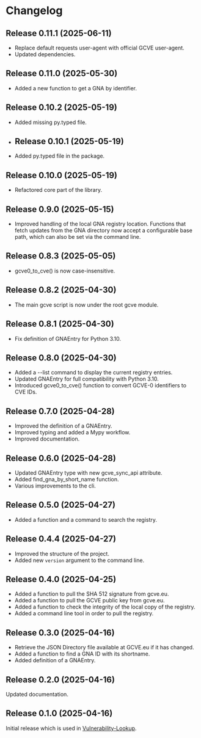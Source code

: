 # Changelog


## Release 0.11.1 (2025-06-11)

- Replace default requests user-agent with official GCVE user-agent.
- Updated dependencies.


## Release 0.11.0 (2025-05-30)

- Added a new function to get a GNA by identifier.


## Release 0.10.2 (2025-05-19)

- Added missing py.typed file.


- ## Release 0.10.1 (2025-05-19)

- Added py.typed file in the package.


## Release 0.10.0 (2025-05-19)

- Refactored core part of the library.


## Release 0.9.0 (2025-05-15)

- Improved handling of the local GNA registry location.
  Functions that fetch updates from the GNA directory now
  accept a configurable base path, which can also be set via the command line.


## Release 0.8.3 (2025-05-05)

- gcve0_to_cve() is now case-insensitive.


## Release 0.8.2 (2025-04-30)

- The main gcve script is now under the root gcve module.


## Release 0.8.1 (2025-04-30)

- Fix definition of GNAEntry for Python 3.10.


## Release 0.8.0 (2025-04-30)

- Added a --list command to display the current registry entries.
- Updated GNAEntry for full compatibility with Python 3.10.
- Introduced gcve0_to_cve() function to convert GCVE-0 identifiers to CVE IDs.


## Release 0.7.0 (2025-04-28)

- Improved the definition of a GNAEntry.
- Improved typing and added a Mypy workflow.
- Improved documentation.


## Release 0.6.0 (2025-04-28)

- Updated GNAEntry type with new gcve_sync_api attribute.
- Added find_gna_by_short_name function.
- Various improvements to the cli.


## Release 0.5.0 (2025-04-27)

- Added a function and a command to search the registry.


## Release 0.4.4 (2025-04-27)

- Improved the structure of the project.
- Added new ``version`` argument to the command line.


## Release 0.4.0 (2025-04-25)

- Added a function to pull the SHA 512 signature from gcve.eu.
- Added a function to pull the GCVE public key from gcve.eu.
- Added a function to check the integrity of the local copy of the registry.
- Added a command line tool in order to pull the registry.


## Release 0.3.0 (2025-04-16)

- Retrieve the JSON Directory file available at GCVE.eu if it has changed.
- Added a function to find a GNA ID with its shortname.
- Added definition of a GNAEntry.


## Release 0.2.0 (2025-04-16)

Updated documentation.


## Release 0.1.0 (2025-04-16)

Initial release which is used in
[Vulnerability-Lookup](https://github.com/vulnerability-lookup/vulnerability-lookup).
